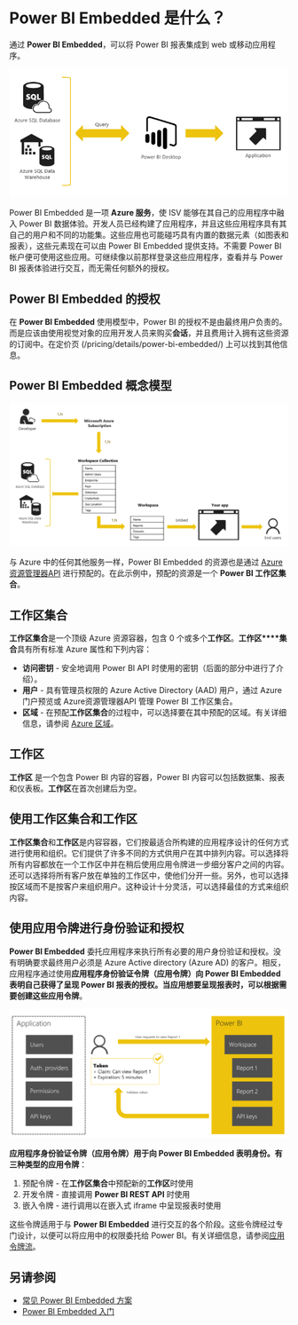 <properties
    pageTitle="Power BI Embedded 是什么？"
    description="借助 Power BI Embedded，可将 Power BI 报表集成到 Web 或移动应用程序中，因此无需生成自定义解决方案。"
    services="power-bi-embedded"
    documentationcenter=""
    author="guyinacube"
    manager="erikre"
    editor=""
    tags="" />
<tags
    ms.assetid="03649b72-b7d7-40ca-b077-12356d72d4f3"
    ms.service="power-bi-embedded"
    ms.devlang="NA"
    ms.topic="article"
    ms.tgt_pltfrm="NA"
    ms.workload="powerbi"
    ms.date="01/06/2017"
    wacn.date="02/22/2017"
    ms.author="asaxton" />  


# Power BI Embedded 是什么？
通过 **Power BI Embedded**，可以将 Power BI 报表集成到 web 或移动应用程序。

![](./media/powerbi-embedded-whats-is/what-is.png)  


Power BI Embedded 是一项 **Azure 服务**，使 ISV 能够在其自己的应用程序中融入 Power BI 数据体验。开发人员已经构建了应用程序，并且这些应用程序具有其自己的用户和不同的功能集。这些应用也可能碰巧具有内置的数据元素（如图表和报表），这些元素现在可以由 Power BI Embedded 提供支持。不需要 Power BI 帐户便可使用这些应用。可继续像以前那样登录这些应用程序，查看并与 Power BI 报表体验进行交互，而无需任何额外的授权。

## Power BI Embedded 的授权
在 **Power BI Embedded** 使用模型中，Power BI 的授权不是由最终用户负责的。而是应该由使用视觉对象的应用开发人员来购买**会话**，并且费用计入拥有这些资源的订阅中。在定价页 (/pricing/details/power-bi-embedded/) 上可以找到其他信息。

## Power BI Embedded 概念模型
![](./media/powerbi-embedded-whats-is/model.png)  


与 Azure 中的任何其他服务一样，Power BI Embedded 的资源也是通过 [Azure资源管理器API](https://msdn.microsoft.com/zh-cn/library/mt712306.aspx) 进行预配的。在此示例中，预配的资源是一个 **Power BI 工作区集合**。

## 工作区集合
**工作区集合**是一个顶级 Azure 资源容器，包含 0 个或多个**工作区**。**工作区****集合**具有所有标准 Azure 属性和下列内容：

- **访问密钥** - 安全地调用 Power BI API 时使用的密钥（后面的部分中进行了介绍）。
- **用户** - 具有管理员权限的 Azure Active Directory (AAD) 用户，通过 Azure 门户预览或 Azure资源管理器API 管理 Power BI 工作区集合。
- **区域** - 在预配**工作区集合**的过程中，可以选择要在其中预配的区域。有关详细信息，请参阅 [Azure 区域](https://azure.microsoft.com/regions/)。

## 工作区
**工作区** 是一个包含 Power BI 内容的容器，Power BI 内容可以包括数据集、报表和仪表板。**工作区**在首次创建后为空。

## 使用工作区集合和工作区
**工作区集合**和**工作区**是内容容器，它们按最适合所构建的应用程序设计的任何方式进行使用和组织。它们提供了许多不同的方式供用户在其中排列内容。可以选择将所有内容都放在一个工作区中并在稍后使用应用令牌进一步细分客户之间的内容。还可以选择将所有客户放在单独的工作区中，使他们分开一些。另外，也可以选择按区域而不是按客户来组织用户。这种设计十分灵活，可以选择最佳的方式来组织内容。

## 使用应用令牌进行身份验证和授权
**Power BI Embedded** 委托应用程序来执行所有必要的用户身份验证和授权。没有明确要求最终用户必须是 Azure Active directory (Azure AD) 的客户。相反，应用程序通过使用**应用程序身份验证令牌（应用令牌）**向 **Power BI Embedded** 表明自己获得了呈现 Power BI 报表的授权。当应用想要呈现报表时，可以根据需要创建这些**应用令牌**。

![](./media/powerbi-embedded-whats-is/app-tokens.png)  


**应用程序身份验证令牌（应用令牌）**用于向 **Power BI Embedded** 表明身份。有三种类型的**应用令牌**：

1. 预配令牌 - 在**工作区集合**中预配新的**工作区**时使用
2. 开发令牌 - 直接调用 **Power BI REST API** 时使用
3. 嵌入令牌 - 进行调用以在嵌入式 iframe 中呈现报表时使用

这些令牌适用于与 **Power BI Embedded** 进行交互的各个阶段。这些令牌经过专门设计，以便可以将应用中的权限委托给 Power BI。有关详细信息，请参阅[应用令牌流](/documentation/articles/power-bi-embedded-app-token-flow/)。

## 另请参阅
- [常见 Power BI Embedded 方案](/documentation/articles/power-bi-embedded-scenarios/)
- [Power BI Embedded 入门](/documentation/articles/power-bi-embedded-get-started/)

<!---HONumber=Mooncake_0213_2017-->
<!---Update_Description: wording update -->